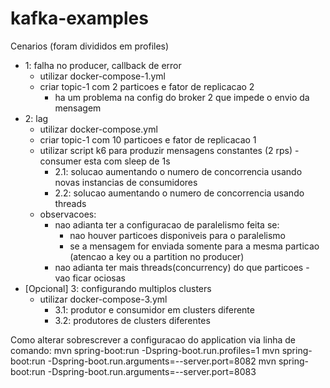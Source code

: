 # kafka-examples

Cenarios (foram divididos em profiles)
- 1: falha no producer, callback de error
  - utilizar docker-compose-1.yml
  - criar topic-1 com 2 particoes e fator de replicacao 2
    - ha um problema na config do broker 2 que impede o envio da mensagem
- 2: lag
  - utilizar docker-compose.yml
  - criar topic-1 com 10 particoes e fator de replicacao 1
  - utilizar script k6 para produzir mensagens constantes (2 rps) - consumer esta com sleep de 1s
    - 2.1: solucao aumentando o numero de concorrencia usando novas instancias de consumidores 
    - 2.2: solucao aumentando o numero de concorrencia usando threads
  - observacoes:
    - nao adianta ter a configuracao de paralelismo feita se:
      - nao houver particoes disponiveis para o paralelismo
      - se a mensagem for enviada somente para a mesma particao (atencao a key ou a partition no producer)
    - nao adianta ter mais threads(concurrency) do que particoes - vao ficar ociosas
- [Opcional] 3: configurando multiplos clusters
  - utilizar docker-compose-3.yml
    - 3.1: produtor e consumidor em clusters diferente
    - 3.2: produtores de clusters diferentes

Como alterar sobrescrever a configuracao do application via linha de comando:
mvn spring-boot:run -Dspring-boot.run.profiles=1
mvn spring-boot:run -Dspring-boot.run.arguments=--server.port=8082
mvn spring-boot:run -Dspring-boot.run.arguments=--server.port=8083